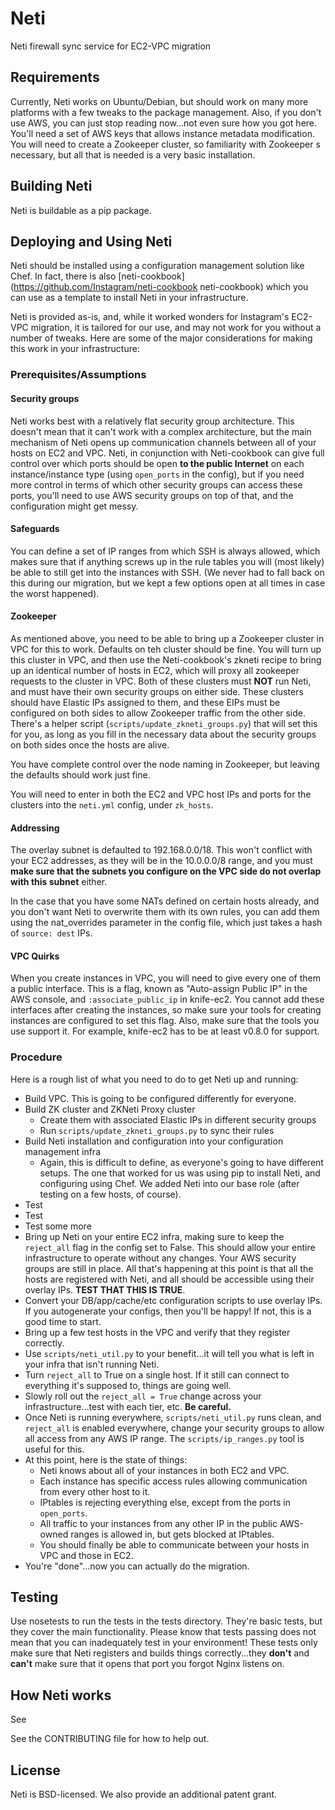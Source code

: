 # Neti
Neti firewall sync service for EC2-VPC migration

## Requirements
Currently, Neti works on Ubuntu/Debian, but should work on many more platforms with a few tweaks to the package management.  Also, if you don't use AWS, you can just stop reading now...not even sure how you got here. You'll need a set of AWS keys that allows instance metadata modification. You will need to create a Zookeeper cluster, so familiarity with Zookeeper s necessary, but all that is needed is a very basic installation.

## Building Neti
Neti is buildable as a pip package.

## Deploying and Using Neti
Neti should be installed using a configuration management solution like Chef. In fact, there is also [neti-cookbook](https://github.com/Instagram/neti-cookbook neti-cookbook) which you can use as a template to install Neti in your infrastructure.

Neti is provided as-is, and, while it worked wonders for Instagram's EC2-VPC migration, it is tailored for our use, and may not work for you without a number of tweaks. Here are some of the major considerations for making this work in your infrastructure:

### Prerequisites/Assumptions

#### Security groups
Neti works best with a relatively flat security group architecture.  This doesn't mean that it can't work with a complex architecture, but the main mechanism of Neti opens up communication channels between all of your hosts on EC2 and VPC.  Neti, in conjunction with Neti-cookbook can give full control over which ports should be open **to the public Internet** on each instance/instance type (using `open_ports` in the config), but if you need more control in terms of which other security groups can access these ports, you'll need to use AWS security groups on top of that, and the configuration might get messy.

#### Safeguards
You can define a set of IP ranges from which SSH is always allowed, which makes sure that if anything screws up in the rule tables you will (most likely) be able to still get into the instances with SSH.  (We never had to fall back on this during our migration, but we kept a few options open at all times in case the worst happened).

#### Zookeeper
As mentioned above, you need to be able to bring up a Zookeeper cluster in VPC for this to work.  Defaults on teh cluster should be fine.  You will turn up this cluster in VPC, and then use the Neti-cookbook's zkneti recipe to bring up an identical number of hosts in EC2, which will proxy all zookeeper requests to the cluster in VPC.  Both of these clusters must **NOT** run Neti, and must have their own security groups on either side.  These clusters should have Elastic IPs assigned to them, and these EIPs must be configured on both sides to allow Zookeeper traffic from the other side.  There's a helper script (`scripts/update_zkneti_groups.py`) that will set this for you, as long as you fill in the necessary data about the security groups on both sides once the hosts are alive.

You have complete control over the node naming in Zookeeper, but leaving the defaults should work just fine.

You will need to enter in both the EC2 and VPC host IPs and ports for the clusters into the `neti.yml` config, under `zk_hosts`.

#### Addressing
The overlay subnet is defaulted to 192.168.0.0/18.  This won't conflict with your EC2 addresses, as they will be in the 10.0.0.0/8 range, and you must **make sure that the subnets you configure on the VPC side do not overlap with this subnet** either.

In the case that you have some NATs defined on certain hosts already, and you don't want Neti to overwrite them with its own rules, you can add them using the nat_overrides parameter in the config file, which just takes a hash of `source: dest` IPs.


#### VPC Quirks
When you create instances in VPC, you will need to give every one of them a public interface.  This is a flag, known as "Auto-assign Public IP" in the AWS console, and `:associate_public_ip` in knife-ec2.  You cannot add these interfaces after creating the instances, so make sure your tools for creating instances are configured to set this flag.  Also, make sure that the tools you use support it.  For example, knife-ec2 has to be at least v0.8.0 for support.

### Procedure

Here is a rough list of what you need to do to get Neti up and running:

* Build VPC.  This is going to be configured differently for everyone.
* Build ZK cluster and ZKNeti Proxy cluster
    * Create them with associated Elastic IPs in different security groups
    * Run `scripts/update_zkneti_groups.py` to sync their rules
* Build Neti installation and configuration into your configuration management infra
    * Again, this is difficult to define, as everyone's going to have different setups.  The one that worked for us was using pip to install Neti, and configuring using Chef.  We added Neti into our base role (after testing on a few hosts, of course).
* Test
* Test
* Test some more
* Bring up Neti on your entire EC2 infra, making sure to keep the `reject_all` flag in the config set to False.  This should allow your entire infrastructure to operate without any changes.  Your AWS security groups are still in place. All that's happening at this point is that all the hosts are registered with Neti, and all should be accessible using their overlay IPs.  **TEST THAT THIS IS TRUE**.
* Convert your DB/app/cache/etc configuration scripts to use overlay IPs.  If you autogenerate your configs, then you'll be happy!  If not, this is a good time to start.
* Bring up a few test hosts in the VPC and verify that they register correctly.
* Use `scripts/neti_util.py` to your benefit...it will tell you what is left in your infra that isn't running Neti.
* Turn `reject_all` to True on a single host.  If it still can connect to everything it's supposed to, things are going well.
* Slowly roll out the `reject_all = True` change across your infrastructure...test with each tier, etc.  **Be careful.**
* Once Neti is running everywhere, `scripts/neti_util.py` runs clean, and `reject_all` is enabled everywhere, change your security groups to allow all access from any AWS IP range.  The `scripts/ip_ranges.py` tool is useful for this.
* At this point, here is the state of things:
    * Neti knows about all of your instances in both EC2 and VPC.
    * Each instance has specific access rules allowing communication from every other host to it.
    * IPtables is rejecting everything else, except from the ports in `open_ports`.
    * All traffic to your instances from any other IP in the public AWS-owned ranges is allowed in, but gets blocked at IPtables.
    * You should finally be able to communicate between your hosts in VPC and those in EC2.
* You're "done"...now you can actually do the migration.



## Testing
Use nosetests to run the tests in the tests directory.  They're basic tests, but they cover the main functionality.  Please know that tests passing does not mean that you can inadequately test in your environment!  These tests only make sure that Neti registers and builds things correctly...they **don't** and **can't** make sure that it opens that port you forgot Nginx listens on.


## How Neti works
See <blog post>

See the CONTRIBUTING file for how to help out.

## License
Neti is BSD-licensed. We also provide an additional patent grant.
